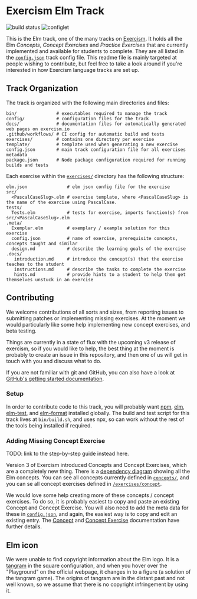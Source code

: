 # Exercism Elm Track

![build status](https://github.com/exercism/elm/workflows/elm%20%2F%20master/badge.svg)
![configlet](https://github.com/exercism/elm/workflows/configlet/badge.svg)

This is the Elm track, one of the many tracks on [Exercism][web-exercism].
It holds all the Elm _Concepts_, _Concept Exercises_ and _Practice Exercises_ that are currently implemented and available for students to complete.
They are all listed in the [`config.json`][config-json] track config file.
This readme file is mainly targeted at people wishing to contribute, but feel free to take a look around if you're interested in how Exercism language tracks are set up.

[web-exercism]: https://exercism.io

## Track Organization

The track is organized with the following main directories and files:

```
bin/               # executables required to manage the track
config/            # configuration files for the track
docs/              # documentation files for automatically generated web pages on exercism.io
.github/workflows/ # CI config for automatic build and tests
exercises/         # contains one directory per exercise
template/          # template used when generating a new exercise
config.json        # main track configuration file for all exercises metadata
package.json       # Node package configuration required for running builds and tests
```

Each exercise within the [`exercises/`](exercises) directory has the following structure:

```
elm.json               # elm json config file for the exercise
src/
  <PascalCaseSlug>.elm # exercise template, where <PascalCaseSlug> is the name of the exercise using PascalCase.
tests/
  Tests.elm            # tests for exercise, imports function(s) from src/<PascalCaseSlug>.elm
.meta/
  Exemplar.elm         # exemplary / example solution for this exercise
  config.json          # name of exercise, prerequisite concepts, concepts taught and similar
  design.md            # describe the learning goals of the exercise
.docs/
   introduction.md     # introduce the concept(s) that the exercise teaches to the student
   instructions.md     # describe the tasks to complete the exercise
   hints.md            # provide hints to a student to help them get themselves unstuck in an exercise
```

## Contributing

We welcome contributions of all sorts and sizes,
from reporting issues to submitting patches or implementing missing exercises.
At the moment we would particularly like some help implementing new concept exercises, and beta testing.

Things are currently in a state of flux with the upcoming v3 release of exercism, so if you would like to help, the best thing at the moment is probably to create an issue in this repository, and then one of us will get in touch with you and discuss what to do.

If you are not familiar with git and GitHub,
you can also have a look at [GitHub's getting started documentation][github-start].

[contributing]: https://github.com/exercism/problem-specifications/blob/master/CONTRIBUTING.md
[github-start]: https://help.github.com/en/github/getting-started-with-github

### Setup

In order to contribute code to this track, you will probably want
[npm][npm-install], [elm][elm-install], [elm-test][elm-test], and [elm-format][elm-format] installed globally.
The build and test script for this track lives at `bin/build.sh`, and uses npx, so can work without the rest of the tools being installed if required.

[npm-install]: https://docs.npmjs.com/downloading-and-installing-node-js-and-npm
[elm-install]: https://guide.elm-lang.org/install/elm.html
[elm-test]: https://www.npmjs.com/package/elm-test
[elm-format]: https://github.com/avh4/elm-format

### Adding Missing Concept Exercise

TODO: link to the step-by-step guide instead here.

Version 3 of Exercism introduced Concepts and Concept Exercises, which are a completely new thing. There is a [dependency diagram](https://mermaid-js.github.io/mermaid-live-editor/#/edit/eyJjb2RlIjoiZ3JhcGggTFJcbiAgQmFzaWNzW01pbmltYWwgY29tcGlsYWJsZSBmaWxlXSAtLT4gSW5kZXBlbmRlbnRzW0ltcG9ydCwgRXhwb3NpbmcsIEZ1bmN0aW9ucywgRmxvYXQsIEludCwgVHlwZSBBbm5vdGF0aW9uc10gLS0-IE1hdGhlbWF0aWNhbC1PcGVyYXRvcnNcbiAgSW5kZXBlbmRlbnRzIC0tPiBNYXRoZW1hdGljYWwtRnVuY3Rpb25zXG4gIEluZGVwZW5kZW50cyAtLT4gTGV0LUV4cHJlc3Npb25zXG4gIEluZGVwZW5kZW50cyAtLT4gRXF1YWxpdHlcbiAgRXF1YWxpdHkgLS0-IE9yZGVyaW5nXG4gIE9yZGVyaW5nIC0tPiBDb21wYXJpc29uc1xuICBJbmRlcGVuZGVudHMgLS0-IFN0cmluZ1xuICBTdHJpbmcgLS0-IFJlZ2V4XG4gIEluZGVwZW5kZW50cyAtLT4gQ2hhclxuICBJbmRlcGVuZGVudHMgLS0-IExpc3RcbiAgTGlzdCAtLT4gTGlzdC1FeHRyYVxuICBJbmRlcGVuZGVudHMgLS0-IERpY3RcbiAgSW5kZXBlbmRlbnRzIC0tPiBTZXRcbiAgSW5kZXBlbmRlbnRzIC0tPiBBcnJheVxuICBJbmRlcGVuZGVudHMgLS0-IFR5cGUtYWxpYXNcbiAgSW5kZXBlbmRlbnRzIC0tPiBTdW0tdHlwZXNcbiAgSW5kZXBlbmRlbnRzIC0tPiBCb29sZWFuc1tCb29sIHR5cGUgLyBvcGVyYXRvcnMsIElmXVxuICBDdXN0b20tdHlwZXNbQ3VzdG9tLXR5cGVzIC8gUGF0dGVybi1tYXRjaGluZ10gLS0-IE1heWJlXG4gIEJvb2xlYW5zIC0tPiBNYXliZVxuICBNYXliZSAtLT4gUmVzdWx0XG4gIEN1c3RvbS10eXBlcyAtLT4gT3BhcXVlLVR5cGVzW09wYXF1ZSBUeXBlcyAvIFBhcnNlIC8gZG9udCB2YWxpZGF0ZV1cbiAgQ3VzdG9tLXR5cGVzIC0tPiBQaGFudG9tLVR5cGVzXG4gIEN1c3RvbS10eXBlcyAtLT4gUGFyc2VyXG4gIEluZGVwZW5kZW50cyAtLT4gRnVuY3Rpb24tY29tcG9zaXRpb25cbiAgSW5kZXBlbmRlbnRzIC0tPiBGdW5jdGlvbi1jaGFpbmluZ1xuICBJbmRlcGVuZGVudHMgLS0-IFBhcnRpYWwtYXBwbGljYXRpb25cbiAgUGFydGlhbC1hcHBsaWNhdGlvbiAtLT4gUG9pbnQtZnJlZXN0eWxlXG4gIEZ1bmN0aW9uLWNvbXBvc2l0aW9uIC0tPiBQb2ludC1mcmVlc3R5bGVcbiAgRnVuY3Rpb24tY2hhaW5pbmcgLS0-IFBvaW50LWZyZWVzdHlsZVxuICBQb2ludC1mcmVlc3R5bGUgLS0-IE9wZXJhdG9yLWZ1bmN0aW9uc1xuICBJbmRlcGVuZGVudHMgLS0-IEJpdHdpc2Utb3BlcmF0b3JzXG4gIEluZGVwZW5kZW50cyAtLT4gQ29udmVyc2lvbnNcbiAgSW5kZXBlbmRlbnRzIC0tPiBQb3NpeC10aW1lIiwibWVybWFpZCI6eyJ0aGVtZSI6ImRlZmF1bHQifSwidXBkYXRlRWRpdG9yIjpmYWxzZX0) showing all the Elm concepts. You can see all concepts currently defined in [`concepts/`](concepts/), and you can se all concept exercises defined in [`/exercises/concept`](/exercises/concept).

We would love some help creating more of these concepts / concept exercises.
To do so, it is probably easiest to copy and paste an existing Concept and Concept Exercise. You will also need to add the meta data for these in [`config.json`][config-json], and again, the easiest way is to copy and edit an existing entry.
The [Concept][concept-documentation] and [Concept Exercise][concept-exercise-documentation] documentation have further details.

[concept-documentation]: https://github.com/exercism/docs/blob/main/building/tracks/concepts.md
[concept-exercise-documentation]: https://github.com/exercism/docs/blob/main/building/tracks/concept-exercises.md

## Elm icon

We were unable to find copyright information about the Elm logo.
It is a [tangram](https://en.wikipedia.org/wiki/Tangram) in the square configuration, and when you hover over the "Playground" on the official webpage, it changes in to a figure (a solution of the tangram game).
The origins of tangram are in the distant past and not well known, so we assume that there is no copyright infringement by using it.

[config-json]: config.json
